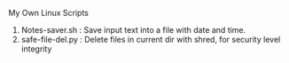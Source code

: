 My Own Linux Scripts


1. Notes-saver.sh   : Save input text into a file with date and time.
2. safe-file-del.py : Delete files in current dir with shred, for security level integrity

